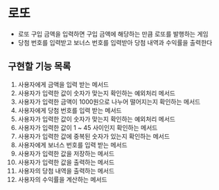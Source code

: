 # 로또
- 로또 구입 금액을 입력하면 구입 금액에 해당하는 만큼 로또를 발행하는 게임
- 당첨 번호를 입력받고 보너스 번호를 입력받아 당첨 내역과 수익률을 출력한다

## 구현할 기능 목록
1. 사용자에게 금액을 입력 받는 메서드
2. 사용자가 입력한 값이 숫자가 맞는지 확인하는 예외처리 메서드
3. 사용자가 입력한 금액이 1000원으로 나누어 떨어지는지 확인하는 메서드
4. 사용자에게 당첨 번호를 입력 받는 메서드
5. 사용자가 입력한 값이 숫자가 맞는지 확인하는 예외처리 메서드
6. 사용자가 입력한 값이 1 ~ 45 사이인지 확인하는 메서드
7. 사용자가 입력한 값에 중복된 숫자가 있는지 확인하는 메서드
8. 사용자에게 보너스 번호를 입력 받는 메서드
9. 사용자가 입력한 값을 저장하는 메서드
10. 사용자가 입력한 값을 출력하는 메서드
11. 사용자의 당첨 내역을 출력하는 메서드
12. 사용자의 수익률을 계산하는 메서드